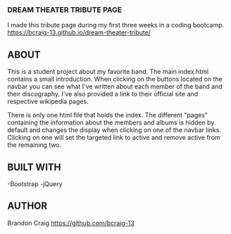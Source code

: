 ### DREAM THEATER TRIBUTE PAGE

I made this tribute page during my first three weeks in a coding bootcamp.
https://bcraig-13.github.io/dream-theater-tribute/

## ABOUT

This is a student project about my favorite band. The main index.html contains a small introduction.
When clicking on the buttons located on the navbar you can see what I've written about each member
of the band and their discography. I've also provided a link to their official site and respective
wikipedia pages.

There is only one html file that holds the index. The different "pages" containing the information about
the members and albums is hidden by default and changes the display when clicking on one of the navbar 
links. Clicking on one will set the targeted link to active and remove active from the remaining two.

## BUILT WITH

-Bootstrap
-jQuery

## AUTHOR

Brandon Craig
https://github.com/bcraig-13